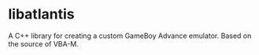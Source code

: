 libatlantis
===========

A C++ library for creating a custom GameBoy Advance emulator. Based on the source of VBA-M.
